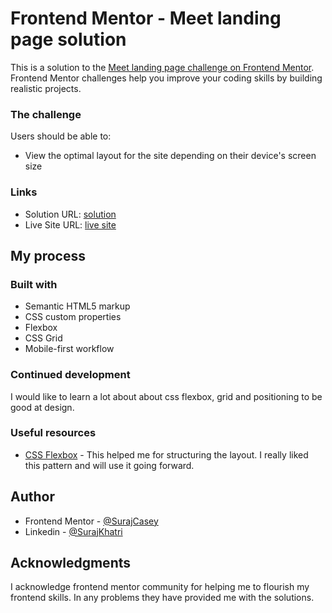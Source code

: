 # Frontend Mentor - Meet landing page solution

This is a solution to the [Meet landing page challenge on Frontend Mentor](https://www.frontendmentor.io/challenges/meet-landing-page-rbTDS6OUR). Frontend Mentor challenges help you improve your coding skills by building realistic projects. 


### The challenge

Users should be able to:

- View the optimal layout for the site depending on their device's screen size

### Links

- Solution URL: [solution](https://github.com/SurajCasey/Meet-Landing-Page)
- Live Site URL: [live site](https://surajcasey.github.io/Meet-Landing-Page/)

## My process

### Built with

- Semantic HTML5 markup
- CSS custom properties
- Flexbox
- CSS Grid
- Mobile-first workflow




### Continued development

I would like to learn a lot about about css flexbox, grid and positioning to be good at design.

### Useful resources

- [CSS Flexbox](https://css-tricks.com/snippets/css/a-guide-to-flexbox/) - This helped me for structuring the layout. I really liked this pattern and will use it going forward.


## Author
- Frontend Mentor - [@SurajCasey](https://www.frontendmentor.io/profile/SurajCasey)
- Linkedin - [@SurajKhatri](https://www.linkedin.com/in/surajkhatri445/)



## Acknowledgments
I acknowledge frontend mentor community for helping me to flourish my frontend skills. In any problems they have provided me with the solutions.
